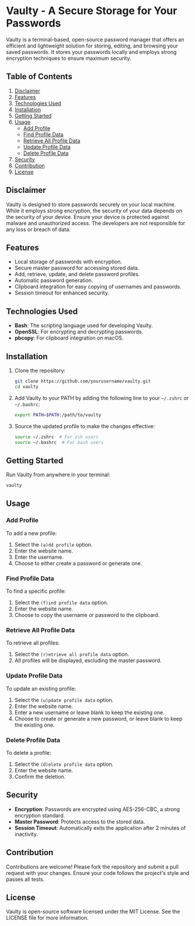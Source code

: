 # Vaulty - A Secure Storage for Your Passwords

Vaulty is a terminal-based, open-source password manager that offers an efficient and lightweight solution for storing, editing, and browsing your saved passwords. It stores your passwords locally and employs strong encryption techniques to ensure maximum security.

## Table of Contents

1. [Disclaimer](#disclaimer)
2. [Features](#features)
3. [Technologies Used](#technologies-used)
4. [Installation](#installation)
5. [Getting Started](#getting-started)
6. [Usage](#usage)
    - [Add Profile](#add-profile)
    - [Find Profile Data](#find-profile-data)
    - [Retrieve All Profile Data](#retrieve-all-profile-data)
    - [Update Profile Data](#update-profile-data)
    - [Delete Profile Data](#delete-profile-data)
7. [Security](#security)
8. [Contribution](#contribution)
9. [License](#license)

## Disclaimer

Vaulty is designed to store passwords securely on your local machine. While it employs strong encryption, the security of your data depends on the security of your device. Ensure your device is protected against malware and unauthorized access. The developers are not responsible for any loss or breach of data.

## Features

- Local storage of passwords with encryption.
- Secure master password for accessing stored data.
- Add, retrieve, update, and delete password profiles.
- Automatic password generation.
- Clipboard integration for easy copying of usernames and passwords.
- Session timeout for enhanced security.

## Technologies Used

- **Bash**: The scripting language used for developing Vaulty.
- **OpenSSL**: For encrypting and decrypting passwords.
- **pbcopy**: For clipboard integration on macOS.

## Installation

1. Clone the repository:
    ```bash
    git clone https://github.com/yourusername/vaulty.git
    cd vaulty
    ```

2. Add Vaulty to your PATH by adding the following line to your `~/.zshrc` or `~/.bashrc`:
    ```bash
    export PATH=$PATH:/path/to/vaulty
    ```

3. Source the updated profile to make the changes effective:
    ```bash
    source ~/.zshrc  # For zsh users
    source ~/.bashrc  # For bash users
    ```

## Getting Started

Run Vaulty from anywhere in your terminal:
```bash
vaulty
```

## Usage

### Add Profile

To add a new profile:
1. Select the `(a)dd profile` option.
2. Enter the website name.
3. Enter the username.
4. Choose to either create a password or generate one.

### Find Profile Data

To find a specific profile:
1. Select the `(f)ind profile data` option.
2. Enter the website name.
3. Choose to copy the username or password to the clipboard.

### Retrieve All Profile Data

To retrieve all profiles:
1. Select the `(r)etrieve all profile data` option.
2. All profiles will be displayed, excluding the master password.

### Update Profile Data

To update an existing profile:
1. Select the `(u)pdate profile data` option.
2. Enter the website name.
3. Enter a new username or leave blank to keep the existing one.
4. Choose to create or generate a new password, or leave blank to keep the existing one.

### Delete Profile Data

To delete a profile:
1. Select the `(d)elete profile data` option.
2. Enter the website name.
3. Confirm the deletion.

## Security

- **Encryption**: Passwords are encrypted using AES-256-CBC, a strong encryption standard.
- **Master Password**: Protects access to the stored data.
- **Session Timeout**: Automatically exits the application after 2 minutes of inactivity.

## Contribution

Contributions are welcome! Please fork the repository and submit a pull request with your changes. Ensure your code follows the project's style and passes all tests.

## License

Vaulty is open-source software licensed under the MIT License. See the LICENSE file for more information.